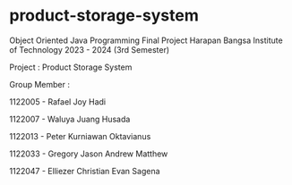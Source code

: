 # product-storage-system
Object Oriented Java Programming Final Project
Harapan Bangsa Institute of Technology
2023 - 2024 (3rd Semester)

Project : Product Storage System

Group Member : 

1122005 - Rafael Joy Hadi 

1122007 - Waluya Juang Husada

1122013 - Peter Kurniawan Oktavianus

1122033 - Gregory Jason Andrew Matthew

1122047 - Elliezer Christian Evan Sagena

